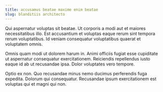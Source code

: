 ```yaml
---
title: accusamus beatae maxime enim beatae
slug: blanditiis architecto
---
```


Qui aspernatur voluptas sit beatae. Ut corporis a modi aut et maiores necessitatibus illo. Est accusantium et voluptas eaque rerum sint tempora rerum voluptatibus. Id veniam consequatur voluptatibus quaerat et voluptatem omnis.

Omnis quam modi ut dolorem harum in. Animi officiis fugiat esse cupiditate ut aspernatur consequatur exercitationem. Reiciendis repellendus iusto eaque id ab ut recusandae ipsa. Dolor voluptates vero tempore.

Optio ex non. Quo recusandae minus nemo ducimus perferendis fuga expedita. Dolorum qui consequatur. Recusandae ipsum exercitationem est voluptas qui et magni qui non.
